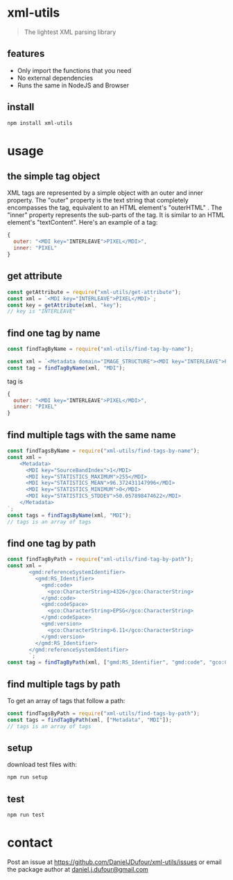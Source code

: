 # xml-utils

> The lightest XML parsing library

## features

- Only import the functions that you need
- No external dependencies
- Runs the same in NodeJS and Browser

## install

```bash
npm install xml-utils
```

# usage

## the simple tag object

XML tags are represented by a simple object with an outer and inner property.
The "outer" property is the text string that completely encompasses the tag, equivalent to an HTML element's "outerHTML"
.
The "inner" property represents the sub-parts of the tag. It is similar to an HTML element's "textContent".
Here's an example of a tag:

```javascript
{
  outer: "<MDI key="INTERLEAVE">PIXEL</MDI>",
  inner: "PIXEL"
}
```

## get attribute

```javascript
const getAttribute = require("xml-utils/get-attribute");
const xml = `<MDI key="INTERLEAVE">PIXEL</MDI>`;
const key = getAttribute(xml, "key");
// key is "INTERLEAVE"
```

## find one tag by name

```javascript
const findTagByName = require("xml-utils/find-tag-by-name");

const xml = `<Metadata domain="IMAGE_STRUCTURE"><MDI key="INTERLEAVE">PIXEL</MDI></Metadata>`
const tag = findTagByName(xml, "MDI");
```

tag is

```javascript
{
  outer: "<MDI key="INTERLEAVE">PIXEL</MDI>",
  inner: "PIXEL"
}
```

## find multiple tags with the same name

```javascript
const findTagsByName = require("xml-utils/find-tags-by-name");
const xml = `
    <Metadata>
      <MDI key="SourceBandIndex">1</MDI>
      <MDI key="STATISTICS_MAXIMUM">255</MDI>
      <MDI key="STATISTICS_MEAN">96.372431147996</MDI>
      <MDI key="STATISTICS_MINIMUM">0</MDI>
      <MDI key="STATISTICS_STDDEV">50.057898474622</MDI>
    </Metadata>
`;
const tags = findTagsByName(xml, "MDI");
// tags is an array of tags
```

## find one tag by path

```javascript
const findTagByPath = require("xml-utils/find-tag-by-path");
const xml = `
       <gmd:referenceSystemIdentifier>
         <gmd:RS_Identifier>
           <gmd:code>
             <gco:CharacterString>4326</gco:CharacterString>
           </gmd:code>
           <gmd:codeSpace>
             <gco:CharacterString>EPSG</gco:CharacterString>
           </gmd:codeSpace>
           <gmd:version>
             <gco:CharacterString>6.11</gco:CharacterString>
           </gmd:version>
         </gmd:RS_Identifier>
       </gmd:referenceSystemIdentifier>
       `;
const tag = findTagByPath(xml, ["gmd:RS_Identifier", "gmd:code", "gco:CharacterString"]);
```

## find multiple tags by path

To get an array of tags that follow a path:

```javascript
const findTagsByPath = require("xml-utils/find-tags-by-path");
const tags = findTagByPath(xml, ["Metadata", "MDI"]);
// tags is an array of tags
```

## setup

download test files with:

```bash
npm run setup
```

## test

```bash
npm run test
```

# contact

Post an issue at https://github.com/DanielJDufour/xml-utils/issues or email the package author at
daniel.j.dufour@gmail.com
